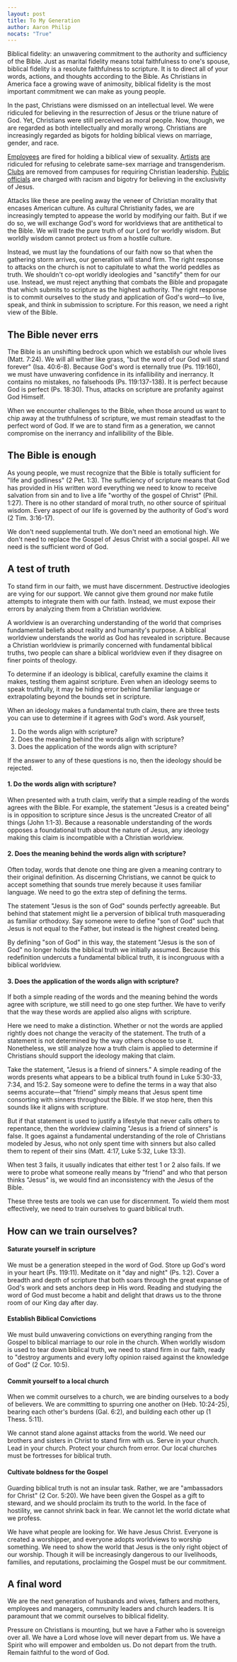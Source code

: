 ```yaml
---
layout: post
title: To My Generation
author: Aaron Philip
nocats: "True"
---
```


Biblical fidelity: an unwavering commitment to the authority and sufficiency of the Bible. Just as marital fidelity means total faithfulness to one's spouse, biblical fidelity is a resolute faithfulness to scripture. It is to direct all of your words, actions, and thoughts according to the Bible. As Christians in America face a growing wave of animosity, biblical fidelity is the most important commitment we can make as young people. 

In the past, Christians were dismissed on an intellectual level. We were ridiculed for believing in the resurrection of Jesus or the triune nature of God. Yet, Christians were still perceived as moral people. Now, though, we are regarded as both intellectually and morally wrong. Christians are increasingly regarded as bigots for holding biblical views on marriage, gender, and race.

[Employees](https://www.washingtonpost.com/news/acts-of-faith/wp/2018/06/07/a-crossfit-exec-thanked-gym-for-refusing-to-celebrate-sin-during-pride-week-hes-been-fired/) are fired for holding a biblical view of sexuality. [Artists](https://www.nbcnews.com/feature/nbc-out/masterpiece-cakeshop-owner-court-again-denying-lgbtq-customer-n1184656) [are](https://www.cnn.com/2019/06/06/politics/washington-state-supreme-court-flower-shop-case-same-sex-couple/index.html) ridiculed for refusing to celebrate same-sex marriage and transgenderism. [Clubs](https://www.christianpost.com/news/michigan-university-boots-intervarsity-off-campus-over-policy-requiring-christian-leaders-220608/) are removed from campuses for requiring Christian leadership. [Public officials](https://www.theatlantic.com/politics/archive/2017/06/bernie-sanders-chris-van-hollen-russell-vought/529614/) are charged with racism and bigotry for believing in the exclusivity of Jesus.

Attacks like these are peeling away the veneer of Christian morality that encases American culture. As cultural Christianity fades, we are increasingly tempted to appease the world by modifying our faith. But if we do so, we will exchange God's word for worldviews that are antithetical to the Bible. We will trade the pure truth of our Lord for worldly wisdom. But worldly wisdom cannot protect us from a hostile culture.

Instead, we must lay the foundations of our faith now so that when the gathering storm arrives, our generation will stand firm. The right response to attacks on the church is not to capitulate to what the world peddles as truth. We shouldn't co-opt worldly ideologies and "sanctify" them for our use. Instead, we must reject anything that combats the Bible and propagate that which submits to scripture as the highest authority. The right response is to commit ourselves to the study and application of God's word—to live, speak, and think in submission to scripture. For this reason, we need a right view of the Bible.

## The Bible never errs 

The Bible is an unshifting bedrock upon which we establish our whole lives (Matt. 7:24). We will all wither like grass, "but the word of our God will stand forever" (Isa. 40:6-8). Because God's word is eternally true (Ps. 119:160), we must have unwavering confidence in its infallibility and inerrancy. It contains no mistakes, no falsehoods (Ps. 119:137-138). It is perfect because God is perfect (Ps. 18:30). Thus, attacks on scripture are profanity against God Himself. 

When we encounter challenges to the Bible, when those around us want to chip away at the truthfulness of scripture, we must remain steadfast to the perfect word of God. If we are to stand firm as a generation, we cannot compromise on the inerrancy and infallibility of the Bible. 

## The Bible is enough

As young people, we must recognize that the Bible is totally sufficient for "life and godliness" (2 Pet. 1:3). The sufficiency of scripture means that God has provided in His written word everything we need to know to receive salvation from sin and to live a life "worthy of the gospel of Christ" (Phil. 1:27). There is no other standard of moral truth, no other source of spiritual wisdom. Every aspect of our life is governed by the authority of God's word (2 Tim. 3:16-17).

We don't need supplemental truth. We don't need an emotional high. We don't need to replace the Gospel of Jesus Christ with a social gospel. All we need is the sufficient word of God. 

## A test of truth

To stand firm in our faith, we must have discernment. Destructive ideologies are vying for our support. We cannot give them ground nor make futile attempts to integrate them with our faith. Instead, we must expose their errors by analyzing them from a Christian worldview. 

A worldview is an overarching understanding of the world that comprises fundamental beliefs about reality and humanity's purpose. A biblical worldview understands the world as God has revealed in scripture. Because a Christian worldview is primarily concerned with fundamental biblical truths, two people can share a biblical worldview even if they disagree on finer points of theology. 

To determine if an ideology is biblical, carefully examine the claims it makes, testing them against scripture. Even when an ideology seems to speak truthfully, it may be hiding error behind familiar language or extrapolating beyond the bounds set in scripture. 

When an ideology makes a fundamental truth claim, there are three tests you can use to determine if it agrees with God's word. Ask yourself,
1. Do the words align with scripture?
2. Does the meaning behind the words align with scripture?
3. Does the application of the words align with scripture?

If the answer to any of these questions is no, then the ideology should be rejected. 

#### 1. Do the words align with scripture?

When presented with a truth claim, verify that a simple reading of the words agrees with the Bible. For example, the statement "Jesus is a created being" is in opposition to scripture since Jesus is the uncreated Creator of all things (John 1:1-3). Because a reasonable understanding of the words opposes a foundational truth about the nature of Jesus, any ideology making this claim is incompatible with a Christian worldview. 

#### 2. Does the meaning behind the words align with scripture?

Often today, words that denote one thing are given a meaning contrary to their original definition. As discerning Christians, we cannot be quick to accept something that sounds true merely because it uses familiar language. We need to go the extra step of defining the terms.

The statement "Jesus is the son of God" sounds perfectly agreeable. But behind that statement might lie a perversion of biblical truth masquerading as familiar orthodoxy. Say someone were to define "son of God" such that Jesus is not equal to the Father, but instead is the highest created being. 

By defining "son of God" in this way, the statement "Jesus is the son of God" no longer holds the biblical truth we initially assumed. Because this redefinition undercuts a fundamental biblical truth, it is incongruous with a biblical worldview.

#### 3. Does the application of the words align with scripture?

If both a simple reading of the words and the meaning behind the words agree with scripture, we still need to go one step further. We have to verify that the way these words are applied also aligns with scripture. 

Here we need to make a distinction. Whether or not the words are applied rightly does not change the veracity of the statement. The truth of a statement is not determined by the way others choose to use it. Nonetheless, we still analyze how a truth claim is applied to determine if Christians should support the ideology making that claim. 

Take the statement, "Jesus is a friend of sinners." A simple reading of the words presents what appears to be a biblical truth found in Luke 5:30-33, 7:34, and 15:2. Say someone were to define the terms in a way that also seems accurate—that "friend" simply means that Jesus spent time consorting with sinners throughout the Bible. If we stop here, then this sounds like it aligns with scripture.

But if that statement is used to justify a lifestyle that never calls others to repentance, then the worldview claiming "Jesus is a friend of sinners" is false. It goes against a fundamental understanding of the role of Christians modeled by Jesus, who not only spent time with sinners but also called them to repent of their sins (Matt. 4:17, Luke 5:32, Luke 13:3).

When test 3 fails, it usually indicates that either test 1 or 2 also fails. If we were to probe what someone really means by "friend" and who that person thinks "Jesus" is, we would find an inconsistency with the Jesus of the Bible.

These three tests are tools we can use for discernment. To wield them most effectively, we need to train ourselves to guard biblical truth.

## How can we train ourselves?

#### Saturate yourself in scripture

We must be a generation steeped in the word of God. Store up God's word in your heart (Ps. 119:11). Meditate on it "day and night" (Ps. 1:2). Cover a breadth and depth of scripture that both soars through the great expanse of God's work and sets anchors deep in His word. Reading and studying the word of God must become a habit and delight that draws us to the throne room of our King day after day.

#### Establish Biblical Convictions 

We must build unwavering convictions on everything ranging from the Gospel to biblical marriage to our role in the church. When worldly wisdom is used to tear down biblical truth, we need to stand firm in our faith, ready to "destroy arguments and every lofty opinion raised against the knowledge of God" (2 Cor. 10:5). 

#### Commit yourself to a local church

When we commit ourselves to a church, we are binding ourselves to a body of believers. We are committing to spurring one another on (Heb. 10:24-25), bearing each other's burdens (Gal. 6:2), and building each other up (1 Thess. 5:11). 

We cannot stand alone against attacks from the world. We need our brothers and sisters in Christ to stand firm with us. Serve in your church. Lead in your church. Protect your church from error. Our local churches must be fortresses for biblical truth.

#### Cultivate boldness for the Gospel

Guarding biblical truth is not an insular task. Rather, we are "ambassadors for Christ" (2 Cor. 5:20). We have been given the Gospel as a gift to steward, and we should proclaim its truth to the world. In the face of hostility, we cannot shrink back in fear. We cannot let the world dictate what we profess. 

We have what people are looking for. We have Jesus Christ. Everyone is created a worshipper, and everyone adopts worldviews to worship something. We need to show the world that Jesus is the only right object of our worship. Though it will be increasingly dangerous to our livelihoods, families, and reputations, proclaiming the Gospel must be our commitment. 

## A final word

We are the next generation of husbands and wives, fathers and mothers, employees and managers, community leaders and church leaders. It is paramount that we commit ourselves to biblical fidelity.

Pressure on Christians is mounting, but we have a Father who is sovereign over all. We have a Lord whose love will never depart from us. We have a Spirit who will empower and embolden us. Do not depart from the truth. Remain faithful to the word of God.
